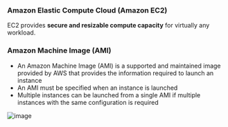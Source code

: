 ### Amazon Elastic Compute Cloud (Amazon EC2)

EC2 provides **secure and resizable compute capacity** for virtually any workload.

### Amazon Machine Image (AMI)

* An Amazon Machine Image (AMI) is a supported and maintained image provided by AWS that provides the information required to launch an instance
* An AMI must be specified when an instance is launched
* Multiple instances can be launched from a single AMI if multiple instances with the same configuration is required

![image](https://user-images.githubusercontent.com/114364831/211567733-101f8ce3-5f2a-4ac6-a903-8bbf83ad292a.png)

